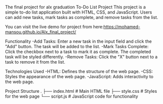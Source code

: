 The final project for alx graduation
To-Do List Project
This project is a simple to-do list application built with HTML, CSS, and JavaScript. Users can add new tasks, mark tasks as complete, and remove tasks from the list.

You can visit the live demo for project from here:https://mohamed-mansou.github.io/Alx_final_project/

Functionality
-Add Tasks: Enter a new task in the input field and click the "Add" button. The task will be added to the list.
-Mark Tasks Complete: Click the checkbox next to a task to mark it as complete. The completed task will be styled differently.
-Remove Tasks: Click the "X" button next to a task to remove it from the list.

Technologies Used
-HTML: Defines the structure of the web page.
-CSS: Styles the appearance of the web page.
-JavaScript: Adds interactivity to the web page.

Project Structure
.
├── index.html  # Main HTML file
├── style.css   # Styles for the web page
└── script.js    # JavaScript code for functionality
